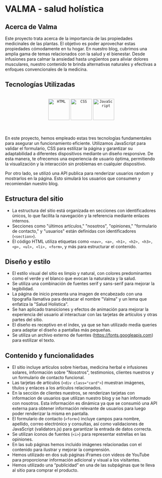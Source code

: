 # VALMA - salud holística

## Acerca de Valma

Este proyecto trata acerca de la importancia de las propiedades medicinales de las plantas. El objetivo es poder aprovechar estas propiedades cómodamente en tu hogar. En nuestro blog, cubrimos una amplia gama de temas relacionados con la salud y el bienestar. Desde infusiones para calmar la ansiedad hasta ungüentos para aliviar dolores musculares, nuestro contenido te brinda alternativas naturales y efectivas a enfoques convencionales de la medicina.

## Tecnologías Utilizadas

<br>
<div align="center">
	<code><img height="70" src="https://user-images.githubusercontent.com/25181517/192158954-f88b5814-d510-4564-b285-dff7d6400dad.png" alt="HTML" title="HTML"/></code>
	<code><img height="70" src="https://user-images.githubusercontent.com/25181517/183898674-75a4a1b1-f960-4ea9-abcb-637170a00a75.png" alt="CSS" title="CSS"/></code>
	<code><img height="70" src="https://user-images.githubusercontent.com/25181517/117447155-6a868a00-af3d-11eb-9cfe-245df15c9f3f.png" alt="JavaScript" title="JavaScript"/></code>
</div><br><br>

En este proyecto, hemos empleado estas tres tecnologías fundamentales para asegurar un funcionamiento eficiente. Utilizamos JavaScript para validar el formulario, CSS para estilizar la página y garantizar su adaptabilidad a diferentes dispositivos mediante un diseño responsive. De esta manera, te ofrecemos una experiencia de usuario óptima, permitiendo la visualización y la interacción sin problemas en cualquier dispositivo.

Por otro lado, se utilizó una API publica para renderizar usuarios random y mostrarlos en la página. Esto simulará los usuarios que consumen y recomiendan nuestro blog.

## Estructura del sitio

- La estructura del sitio está organizada en secciones con identificadores únicos, lo que facilita la navegación y la referencia mediante enlaces internos.
- Secciones como "últimos artículos," "nosotros", "opiniones," "formulario de contacto," y "usuarios" están definidas con identificadores (`<section>`).
- El código HTML utiliza etiquetas como `<nav>, <a>, <h1>, <h2>, <h3>, <p>, <ul>, <li>, <form>`, y más para estructurar el contenido.

## Diseño y estilo

- El estilo visual del sitio es limpio y natural, con colores predominantes como el verde y el blanco que evocan la naturaleza y la salud.
- Se utiliza una combinación de fuentes serif y sans-serif para mejorar la legibilidad.
- La página de inicio presenta una imagen de encabezado con una tipografía llamativa para destacar el nombre "Valma" y un lema que enfatiza la "Salud Holística".
- Se han aplicado transiciones y efectos de animación para mejorar la experiencia del usuario al interactuar con las tarjetas de artículos y otras partes del sitio.
- El diseño es receptivo en el index, ya que se han utilizado media queries para adaptar el diseño a pantallas más pequeñas.
- Se utiliza un archivo externo de fuentes (https://fonts.googleapis.com) para estilizar el texto.

## Contenido y funcionalidades

- El sitio incluye artículos sobre hierbas, medicina herbal e infusiones solares, información sobre "Nosotros", testimonios, clientes nuestros y un formulario de contacto funcional.
- Las tarjetas de artículos (`<div class="card">`) muestran imágenes, títulos y enlaces a los artículos relacionados.
- En la sección de clientes nuestros, se renderizan tarjetas con informacion de usuarios que utilizan nuestro blog y se han informado con nosotros. Esta información es dinámica ya que se consumió una API externa para obtener información relevante de usuarios para luego poder renderizar la misma en pantalla.
- El formulario de contacto (`<form>`) incluye campos para nombre, apellido, correo electrónico y consultas, así como validaciones de JavaScript (validators.js) para garantizar la entrada de datos correcta.
- Se utilizan íconos de fuentes (`<i>`) para representar estrellas en las opiniones.
- En las sub páginas hemos incluido imágenes relacionadas con el contenido para ilustrar y mejorar la comprensión.
- Hemos utilizado en dos sub páginas iFrames con videos de YouTube para proporcionar información adicional y visual a los visitantes.
- Hemos utilizado una “publicidad” en una de las subpáginas que te lleva al sitio para comprar el producto.
